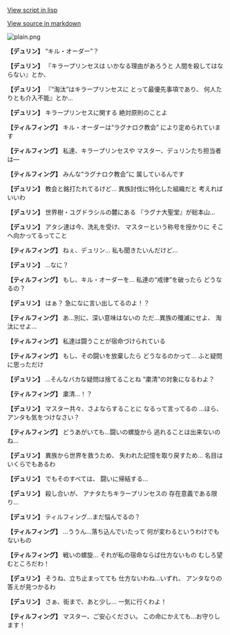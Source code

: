 [View script in lisp](../scripts/1140101.txt)

[View source in markdown](1140101.md)

![plain.png](../images/backgrounds/plain.png)

**【デュリン】**
“キル・オーダー”？

**【デュリン】**
『キラープリンセスは
いかなる理由があろうと
人間を殺してはならない』とか、

**【デュリン】**
『“淘汰”はキラープリンセスに
とって最優先事項であり、
何人たりとも介入不能』とか…

**【デュリン】**
キラープリンセスに関する
絶対原則のことよ

**【ティルフィング】**
キル・オーダーは“ラグナロク教会”
により定められています

**【ティルフィング】**
私達、キラープリンセスや
マスター、デュリンたち担当者は―

**【ティルフィング】**
みんな“ラグナロク教会”に
属しているんです

**【デュリン】**
教会と銘打たれてるけど…
異族討伐に特化した組織だと
考えればいいわ

**【デュリン】**
世界樹・ユグドラシルの麓にある
『ラグナ大聖堂』が総本山…

**【デュリン】**
アタシ達は今、洗礼を受け、
マスターという称号を授かりに
そこへ向かってるってこと

**【ティルフィング】**
ねぇ、デュリン…
私も聞きたいんだけど…

**【デュリン】**
…なに？

**【ティルフィング】**
もし、キル・オーダーを…
私達の“戒律”を破ったら
どうなるの？

**【デュリン】**
はぁ？
急になに言い出してるのよ！？

**【ティルフィング】**
あ…別に、深い意味はないの
ただ…異族の殲滅にせよ、
淘汰にせよ…

**【ティルフィング】**
私達は闘うことが宿命づけられている

**【ティルフィング】**
もし、その闘いを放棄したら
どうなるのかって…
ふと疑問に思っただけ

**【デュリン】**
…そんなバカな疑問は捨てることね
“粛清”の対象になるわよ？

**【ティルフィング】**
粛清…！？

**【デュリン】**
マスター共々、さよならすることに
なるって言ってるの
…ほら、アンタも気をつけなさい？

**【ティルフィング】**
どうあがいても…闘いの螺旋から
逃れることは出来ないのね…

**【デュリン】**
異族から世界を救うため、
失われた記憶を取り戻すため…
名目はいくらでもあるわ

**【デュリン】**
でもそのすべては、
闘いに帰結する…

**【デュリン】**
殺し合いが、
アナタたちキラープリンセスの
存在意義である限り…

**【デュリン】**
ティルフィング…まだ悩んでるの？

**【ティルフィング】**
…ううん…落ち込んでいたって
何が変わるというわけでもないもの

**【ティルフィング】**
戦いの螺旋…
それが私の宿命ならば仕方ないもの
むしろ望むところだわ！

**【デュリン】**
そうね、立ち止まってても
仕方ないわね…いずれ、
アンタなりの答えが見つかるわ

**【デュリン】**
さぁ、街まで、あと少し…
一気に行くわよ！

**【ティルフィング】**
マスター、ご安心ください。
この命にかえても…お守りします！